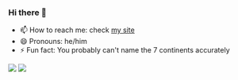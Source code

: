 ### Hi there 👋

<!-- - 🔭 I’m currently working on exams -->
- 📫 How to reach me: check [my site](https://nihaal.dev)
- 😄 Pronouns: he/him
- ⚡ Fun fact: You probably can't name the 7 continents accurately

![](https://github-readme-stats.vercel.app/api?username=nihaals&show_icons=true&include_all_commits=true&count_private=true&hide=stars&custom_title=GitHub+Stats&theme=vue-dark)
![](https://github-readme-stats.vercel.app/api/top-langs/?username=nihaals&langs_count=6&layout=compact&theme=vue-dark)

<!-- - 🌱 I’m currently learning ... -->
<!-- - 👯 I’m looking to collaborate on ... -->
<!-- - 🤔 I’m looking for help with ... -->
<!-- - 💬 Ask me about ... -->
